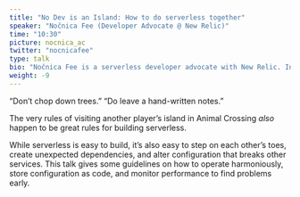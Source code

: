 ```yaml
---
title: "No Dev is an Island: How to do serverless together"
speaker: "Nočnica Fee (Developer Advocate @ New Relic)"
time: "10:30"
picture: nocnica_ac
twitter: "nocnicafee"
type: talk
bio: "Nočnica Fee is a serverless developer advocate with New Relic. In her spare time, she enjoys hardware hacking and hand sewing. She’s the author of numerous articles and essays on serverless technology and culture, and writes regularly for The New Stack. She dislikes tarantulas no matter what they’re worth."
weight: -9
---
```


“Don’t chop down trees.” “Do leave a hand-written notes.”

The very rules of visiting another player’s island in Animal Crossing *also* happen to be great rules for building serverless.

While serverless is easy to build, it’s also easy to step on each other’s toes, create unexpected dependencies, and alter configuration that breaks other services. This talk gives some guidelines on how to operate harmoniously, store configuration as code, and monitor performance to find problems early.
